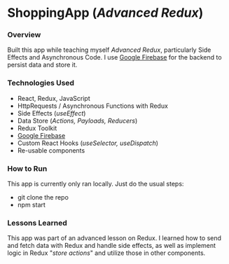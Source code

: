 # ShoppingApp (_Advanced Redux_)

### Overview
Built this app while teaching myself _Advanced Redux_, particularly Side Effects and Asynchronous Code. I use [Google Firebase](https://firebase.google.com/) for the backend to persist data and store it.

### Technologies Used
* React, Redux, JavaScript
* HttpRequests / Asynchronous Functions with Redux
* Side Effects (_useEffect_)
* Data Store (_Actions, Payloads, Reducers_)
* Redux Toolkit
* [Google Firebase](https://firebase.google.com/) 
* Custom React Hooks (_useSelector, useDispatch_)
* Re-usable components

### How to Run
This app is currently only ran locally. Just do the usual steps:
* git clone the repo
* npm start 

### Lessons Learned
This app was part of an advanced lesson on Redux. I learned how to send and fetch data with Redux and handle side effects, as well as implement logic in Redux "_store actions_" and utilize those in other components.
